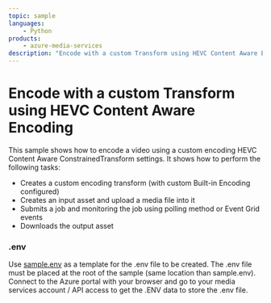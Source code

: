 ```yaml
---
topic: sample
languages:
    - Python
products:
    - azure-media-services
description: "Encode with a custom Transform using HEVC Content Aware Encoding"
---
```


# Encode with a custom Transform using HEVC Content Aware Encoding

This sample shows how to encode a video using a custom encoding HEVC Content Aware ConstrainedTransform settings. It shows how to perform the following tasks:

* Creates a custom encoding transform (with custom Built-in Encoding configured)
* Creates an input asset and upload a media file into it
* Submits a job and monitoring the job using polling method or Event Grid events
* Downloads the output asset

### .env

Use [sample.env](../../sample.env) as a template for the .env file to be created. The .env file must be placed at the root of the sample (same location than sample.env).
Connect to the Azure portal with your browser and go to your media services account / API access to get the .ENV data to store the .env file.